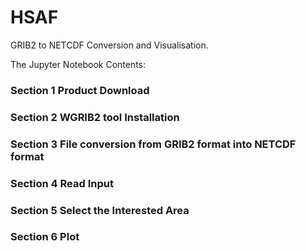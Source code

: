 # HSAF

GRIB2 to NETCDF Conversion and Visualisation.

The Jupyter Notebook Contents:

### Section 1 Product Download

### Section 2 WGRIB2 tool Installation

### Section 3 File conversion from GRIB2 format into NETCDF format

### Section 4 Read Input

### Section 5 Select the Interested Area

### Section 6 Plot
